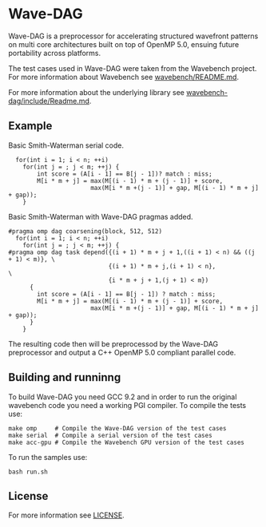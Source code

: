 # Wave-DAG

Wave-DAG is a preprocessor for accelerating structured wavefront patterns on multi core architectures built on top of OpenMP 5.0, ensuing future portability across platforms.

The test cases used in Wave-DAG were taken from the Wavebench project. For more information about Wavebench see [wavebench/README.md](wavebench/README.md).

For more information about the underlying library see [wavebench-dag/include/Readme.md](wavebench-dag/include/Readme.md).


## Example

Basic Smith-Waterman serial code.
```
  for(int i = 1; i < n; ++i)
    for(int j = ; j < m; ++j) {
        int score = (A[i - 1] == B[j - 1])? match : miss;
        M[i * m + j] = max(M[(i - 1) * m + (j - 1)] + score,
                       max(M[i * m +(j - 1)] + gap, M[(i - 1) * m + j] + gap));
    }
```

Basic Smith-Waterman with Wave-DAG pragmas added.
```
#pragma omp dag coarsening(block, 512, 512)
  for(int i = 1; i < n; ++i)
    for(int j = ; j < m; ++j) {
#pragma omp dag task depend({(i + 1) * m + j + 1,((i + 1) < n) && ((j + 1) < m)}, \
                            {(i + 1) * m + j,(i + 1) < n},                \
                            {i * m + j + 1,(j + 1) < m})
      {
        int score = (A[i - 1] == B[j - 1]) ? match : miss;
        M[i * m + j] = max(M[(i - 1) * m + (j - 1)] + score,
                       max(M[i * m +(j - 1)] + gap, M[(i - 1) * m + j] + gap));
      }
    }
```
The resulting code then will be preprocessod by the Wave-DAG preprocessor and output a C++ OpenMP 5.0 compliant parallel code.

## Building and runninng
To build Wave-DAG you need GCC 9.2 and in order to run the original wavebench code you need a working PGI compiler.
To compile the tests use:
```
make omp     # Compile the Wave-DAG version of the test cases
make serial  # Compile a serial version of the test cases
make acc-gpu # Compile the Wavebench GPU version of the test cases
```
To run the samples use:
```
bash run.sh
```

## License
For more information see [LICENSE](LICENSE).
